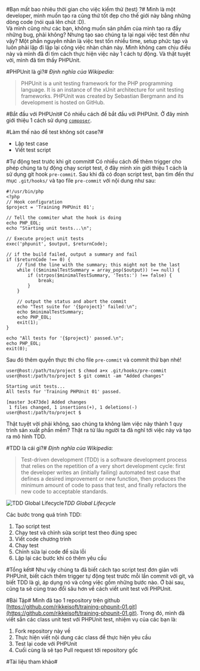 #Bạn mất bao nhiêu thời gian cho việc kiểm thử (test) ?#
Mình là một developer, mình muốn tạo ra cũng thứ tốt đẹp cho thế giới này bằng những dòng code (nói quá lên chút :D).   
Và mình cũng như các bạn, không muốn sản phẩm của mình tạo ra đầy những bug, phải không? 
Nhưng tạo sao chúng ta lại ngại việc test đến như vậy? Một phần nguyên nhân là việc test tốn nhiều time, 
setup phức tạp và luôn phải lặp đi lặp lại công việc nhàn chán này. Mình không cam chịu điều này và 
mình đã đi tìm cách thực hiện việc này 1 cách tự động. Và thật tuyệt vời, mình đã tìm thấy PHPUnit.

#PHPUnit là gì?#
_Định nghĩa của Wikipedia:_
> PHPUnit is a unit testing framework for the PHP programming language. 
> It is an instance of the xUnit architecture for unit testing frameworks.
> PHPUnit was created by Sebastian Bergmann and its development is hosted on GitHub.

#Bắt đầu với PHPUnit#
Có nhiều cách để bắt đầu với PHPUnit. Ở đây mình giới thiệu 1 cách sử dụng [`composer`](https://getcomposer.org).



#Làm thế nào để test không sót case?#
- Lập test case
- Viết test script



#Tự động test trước khi git commit#
Có nhiều cách để thêm trigger cho phép chúng ta tự động chạy script test, ở đây mình xin giới thiệu 1 cách là sử dụng git hook `pre-commit`.
Sau khi đã có đoạn script test, bạn tìm đến thư mục `.git/hooks/` và tạo file `pre-commit` với nội dung như sau:

```
#!/usr/bin/php
<?php
// Hook configuration
$project = 'Training PHPUnit 01';

// Tell the commiter what the hook is doing
echo PHP_EOL;
echo "Starting unit tests...\n";

// Execute project unit tests
exec('phpunit', $output, $returnCode);

// if the build failed, output a summary and fail
if ($returnCode !== 0) {
    // find the line with the summary; this might not be the last
    while (($minimalTestSummary = array_pop($output)) !== null) {
        if (strpos($minimalTestSummary, 'Tests:') !== false) {
            break;
        }
    }

    // output the status and abort the commit
    echo "Test suite for '{$project}' failed:\n";
    echo $minimalTestSummary;
    echo PHP_EOL;
    exit(1);
}

echo "All tests for '{$project}' passed.\n";
echo PHP_EOL;
exit(0);
```

Sau đó thêm quyền thực thi cho file `pre-commit` và commit thử bạn nhé!
```
user@host:/path/to/project $ chmod a+x .git/hooks/pre-commit
user@host:/path/to/project $ git commit -am "Added changes"

Starting unit tests...
All tests for 'Training PHPUnit 01' passed.
 
[master 3c473de] Added changes
 1 files changed, 1 insertions(+), 1 deletions(-)
user@host:/path/to/project $
```

Thật tuyệt vời phải không, sao chúng ta không làm việc này thành 1 quy trình sản xuất phần mềm?
Thật ra từ lâu người ta đã nghĩ tới việc này và tạo ra mô hình TDD.

#TDD là cái gì?#
_Định nghĩa của Wikipedia:_
> Test-driven development (TDD) is a software development process that relies on the repetition of a very short development cycle: 
> first the developer writes an (initially failing) automated test case that defines a desired improvement or new function, 
> then produces the minimum amount of code to pass that test, and finally refactors the new code to acceptable standards. 

![TDD Global Lifecycle](https://upload.wikimedia.org/wikipedia/commons/thumb/0/0b/TDD_Global_Lifecycle.png/1024px-TDD_Global_Lifecycle.png)*TDD Global Lifecycle*

Các bước trong quá trình TDD:

1. Tạo script test
2. Chạy test và chỉnh sửa script test theo đúng spec
3. Viết code chương trình
4. Chạy test
5. Chỉnh sửa lại code để sửa lỗi
6. Lặp lại các bước khi có thêm yêu cầu

#Tổng kết#
Như vậy chúng ta đã biết cách tạo script test đơn giản với PHPUnit, biết cách thêm trigger tự động test trước mỗi lần commit với git, 
và biết TDD là gì, áp dụng nó và công việc gồm những bước nào. Ở bài sau, cũng ta sẽ cùng trao đổi sâu hơn về cách viết unit test với PHPUnit.

#Bài Tập#
Mình đã tạo 1 repository trên github [https://github.com/rikkeisoft/training-phpunit-01.git](https://github.com/rikkeisoft/training-phpunit-01.git).
Trong đó, mình đã viết sẵn các class unit test với PHPUnit test, nhiệm vụ của các bạn là:

1. Fork repository này về
2. Thực hiện viết nội dung các class để thực hiện yêu cầu
3. Test lại code với PHPUnit
4. Cuối cùng là sẽ tạo Pull request tới repository gốc

#Tài liệu tham khảo#

